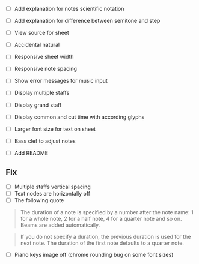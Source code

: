
- [ ] Add explanation for notes scientific notation
- [ ] Add explanation for difference between semitone and step
- [ ] View source for sheet
- [ ] Accidental natural
- [ ] Responsive sheet width
- [ ] Responsive note spacing
- [ ] Show error messages for music input
- [ ] Display multiple staffs
- [ ] Display grand staff
- [ ] Display common and cut time with according glyphs
- [ ] Larger font size for text on sheet
- [ ] Bass clef to adjust notes

- [ ] Add README

## Fix

- [ ] Multiple staffs vertical spacing
- [ ] Text nodes are horizontally off
- [ ] The following quote

> The duration of a note is specified by a number after the note name: 1 for a whole note, 2 for a half note, 4 for a quarter note and so on. Beams are added automatically.

> If you do not specify a duration, the previous duration is used for the next note. The duration of the first note defaults to a quarter note.

- [ ] Piano keys image off (chrome rounding bug on some font sizes)
